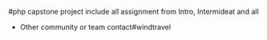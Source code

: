#php capstone project
include all assignment from Intro, Intermideat and all
* Other community or team contact#windtravel
